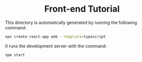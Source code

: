 <h1 align='center'>Front-end Tutorial</h1>

This directory is automatically generated by running the following command:

```bash
npx create-react-app web --template=typescript
```

It runs the development server with the command:

```bash
npm start
```

